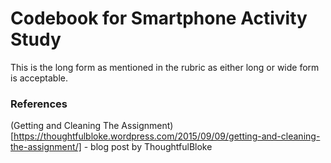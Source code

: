 # Codebook for Smartphone Activity Study



This is the long form as mentioned in the rubric as either long or wide form is acceptable.

### References
(Getting and Cleaning The Assignment)[https://thoughtfulbloke.wordpress.com/2015/09/09/getting-and-cleaning-the-assignment/] - blog post by ThoughtfulBloke
